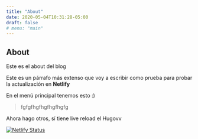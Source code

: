 ```yaml
---
title: "About"
date: 2020-05-04T10:31:28-05:00
draft: false
# menu: "main"
---
```


## About

Este es el about del blog

Este es un párrafo más extenso que voy a escribir como prueba para probar la actualización en **Netlify**

En el menú principal tenemos esto :)

> fgfgfhgfhgfhgfhgfg

Ahora hago otros, sí tiene live reload el Hugovv

[![Netlify Status](https://api.netlify.com/api/v1/badges/57033a6a-77ad-49d8-adf8-fc9ecae31b25/deploy-status)](https://app.netlify.com/sites/test1hugocam/deploys)